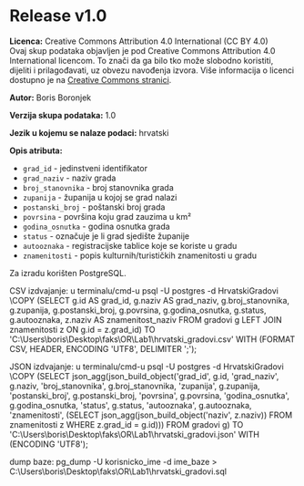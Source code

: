 # Release v1.0

**Licenca:** Creative Commons Attribution 4.0 International (CC BY 4.0)  
Ovaj skup podataka objavljen je pod Creative Commons Attribution 4.0 International licencom. To znači da ga bilo tko može slobodno koristiti, dijeliti i prilagođavati, uz obvezu navođenja izvora. Više informacija o licenci dostupno je na [Creative Commons stranici](https://creativecommons.org/licenses/by/4.0/).

**Autor:** Boris Boronjek

**Verzija skupa podataka:** 1.0

**Jezik u kojemu se nalaze podaci:** hrvatski

**Opis atributa:**  
- `grad_id` - jedinstveni identifikator  
- `grad_naziv` - naziv grada  
- `broj_stanovnika` - broj stanovnika grada  
- `zupanija` - županija u kojoj se grad nalazi  
- `postanski_broj` - poštanski broj grada  
- `povrsina` - površina koju grad zauzima u km²  
- `godina_osnutka` - godina osnutka grada  
- `status` - označuje je li grad sjedište županije  
- `autooznaka` - registracijske tablice koje se koriste u gradu  
- `znamenitosti` - popis kulturnih/turističkih znamenitosti u gradu  

Za izradu korišten PostgreSQL.

CSV izdvajanje:
u terminalu/cmd-u
psql -U postgres -d HrvatskiGradovi
\COPY (SELECT g.id AS grad_id, g.naziv AS grad_naziv, g.broj_stanovnika, g.zupanija, g.postanski_broj, g.povrsina, g.godina_osnutka, g.status, g.autooznaka, z.naziv AS znamenitost_naziv FROM gradovi g LEFT JOIN znamenitosti z ON g.id = z.grad_id) TO 'C:\Users\boris\Desktop\faks\OR\Lab1\hrvatski_gradovi.csv' WITH (FORMAT CSV, HEADER, ENCODING 'UTF8', DELIMITER ';');

JSON izdvajanje:
u terminalu/cmd-u
psql -U postgres -d HrvatskiGradovi
\COPY (SELECT json_agg(json_build_object('grad_id', g.id, 'grad_naziv', g.naziv, 'broj_stanovnika', g.broj_stanovnika, 'zupanija', g.zupanija, 'postanski_broj', g.postanski_broj, 'povrsina', g.povrsina, 'godina_osnutka', g.godina_osnutka, 'status', g.status, 'autooznaka', g.autooznaka, 'znamenitosti', (SELECT json_agg(json_build_object('naziv', z.naziv)) FROM znamenitosti z WHERE z.grad_id = g.id))) FROM gradovi g) TO 'C:\Users\boris\Desktop\faks\OR\Lab1\hrvatski_gradovi.json' WITH (ENCODING 'UTF8');

dump baze:
pg_dump -U korisnicko_ime -d ime_baze > C:\Users\boris\Desktop\faks\OR\Lab1\hrvatski_gradovi.sql
